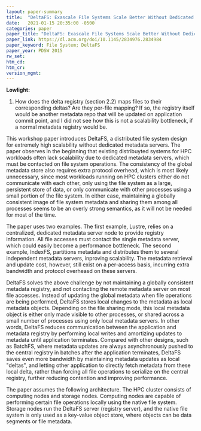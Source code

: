 ```yaml
---
layout: paper-summary
title:  "DeltaFS: Exascale File Systems Scale Better Without Dedicated Servers"
date:   2021-01-15 20:35:00 -0500
categories: paper
paper_title: "DeltaFS: Exascale File Systems Scale Better Without Dedicated Servers"
paper_link: https://dl.acm.org/doi/10.1145/2834976.2834984
paper_keyword: File System; DeltaFS
paper_year: PDSW 2015
rw_set:
htm_cd:
htm_cr:
version_mgmt:
---
```


**Lowlight:**

1. How does the delta registry (section 2.2) maps files to their corresponding deltas? Are they per-file mapping?
   If so, the registry itself would be another metadata repo that will be updated on application commit point,
   and I did not see how this is not a scalability bottleneck, if a normal metadata registry would be.

This workshop paper introduces DeltaFS, a distributed file system design for extremely high scalability without
dedicated metadata servers. The paper observes in the beginning that existing distribuyted systems for HPC workloads
often lack scalability due to dedicated metadata servers, which must be contacted on file system operations. The
consistency of the global metadata store also requires extra protocol overhead, which is most likely unnecessary,
since most workloads running on HPC clusters either do not communicate with each other, only using the file system
as a large, persistent store of data, or only communicate with other processes using a small portion of the file system.
In either case, maintaining a globally consistent image of file system metadata and sharing them among all processes
seems to be an overly strong semantics, as it will not be needed for most of the time.

The paper uses two examples. The first example, Lustre, relies on a centralized, dedicated metadata server node to 
provide registry information. All file accesses must contact the single metadata server, which could easily become
a performance bottleneck. The second example, IndexFS, partitions metadata and distributes them to several
independent metadata servers, inproving scalability. The metadata retrieval and update cost, however, still exist
on a per-access basis, incurring extra bandwidth and protocol overheasd on these servers.

DeltaFS solves the above challenge by not maintaining a globally consistent metadata registry, and not contacting the
remote metadata server on most file accesses. Instead of updating the global metadata when file operations are being
performed, DeltaFS stores local changes to the metadata as local metadata objects. Depending on the file sharing mode,
this local metadata object is either only made visible to other processes, or shared across a small number of processes
using only local metadata servers. In other words, DeltaFS reduces communication between the application and metadata
registry by performing local writes and amortizing updates to metadata until application terminates. Compared with 
other designs, such as BatchFS, where metadata updates are always asynchronously pushed to the central registry
in batches after the application terminates, DeltaFS saves even more bandwidth by maintaining metadata updates as 
local "deltas", and letting other application to directly fetch metadata from these local delta, rather than forcing
all file operations to serialize on the central registry, further reducing contention and improving performance.

The paper assumes the following architecture. The HPC cluster consists of computing nodes and storage nodes. Computing
nodes are capable of performing certain file operations locally using the native file system. Storage nodes run the 
DeltaFS server (registry server), and the native file system is only used as a key-value object store, where objects
can be data segments or file metadata.



